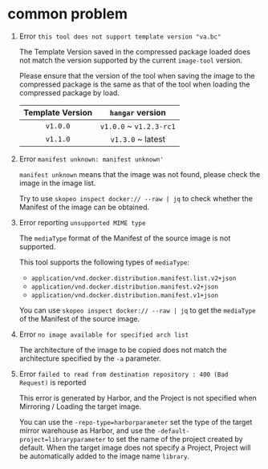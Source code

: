 # common problem

1. Error `this tool does not support template version "va.bc"`

    The Template Version saved in the compressed package loaded does not match the version supported by the current `image-tool` version.

    Please ensure that the version of the tool when saving the image to the compressed package is the same as that of the tool when loading the compressed package by load.

    | Template Version | `hangar` version |
    | :--------------: | :---------------: |
    | `v1.0.0` | `v1.0.0` ~ `v1.2.3-rc1` |
    | `v1.1.0` | `v1.3.0` ~ latest |

2. Error `manifest unknown: manifest unknown'`

    `manifest unknown` means that the image was not found, please check the image in the image list.

    Try to use `skopeo inspect docker:// --raw | jq` to check whether the Manifest of the image can be obtained.

3. Error reporting `unsupported MIME type`

    The `mediaType` format of the Manifest of the source image is not supported.

    This tool supports the following types of `mediaType`:

    - `application/vnd.docker.distribution.manifest.list.v2+json`
    - `application/vnd.docker.distribution.manifest.v2+json`
    - `application/vnd.docker.distribution.manifest.v1+json`

    You can use `skopeo inspect docker:// --raw | jq` to get the `mediaType` of the Manifest of the source image.

4. Error `no image available for specified arch list`

    The architecture of the image to be copied does not match the architecture specified by the `-a` parameter.

5. Error `failed to read from destination repository : 400 (Bad Request)` is reported

    This error is generated by Harbor, and the Project is not specified when Mirroring / Loading the target image.

    You can use the `-repo-type=harborparameter` set the type of the target mirror warehouse as Harbor, and use the `-default-project=libraryparameter` to set the name of the project created by default. When the target image does not specify a Project, Project will be automatically added to the image name `library`.
